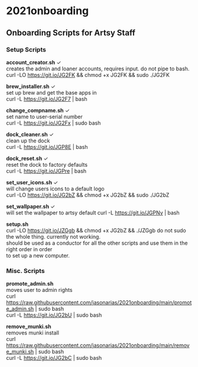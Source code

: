 # 2021onboarding  

Onboarding Scripts for Artsy Staff
---------------  
    
### Setup Scripts
**account_creator.sh**  ✓  
  creates the admin and loaner accounts, requires input. do not pipe to bash.  
  curl -LO https://git.io/JG2FK && chmod +x JG2FK && sudo ./JG2FK
    
**brew_installer.sh** ✓   
  set up brew and get the base apps in  
  curl -L https://git.io/JG2F7 | bash
    
**change_compname.sh** ✓   
  set name to user-serial number  
  curl -L https://git.io/JG2Fx | sudo bash
    
**dock_cleaner.sh** ✓   
  clean up the dock   
  curl -L https://git.io/JGP8E | bash     
    
**dock_reset.sh** ✓  
  reset the dock to factory defaults   
  curl -L https://git.io/JGPre | bash     
    
**set_user_icons.sh** ✓  
  will change users icons to a default logo  
  curl -LO https://git.io/JG2bZ && chmod +x JG2bZ && sudo ./JG2bZ 
     
**set_wallpaper.sh** ✓  
  will set the wallpaper to artsy default 
  curl -L https://git.io/JGPNv | bash
   
**setup.sh**  
  curl -LO https://git.io/JZGgb && chmod +x JG2bZ && ./JZGgb 
  do not sudo the whole thing. currently not working.  
  should be used as a conductor for all the other scripts and use them in the right order in order  
  to set up a new computer. 
    
### Misc. Scripts
**promote_admin.sh**   
  moves user to admin rights  
  curl https://raw.githubusercontent.com/jasonarias/2021onboarding/main/promote_admin.sh | sudo bash  
  curl -L https://git.io/JG2bU | sudo bash
    
**remove_munki.sh**   
  removes munki install  
  curl https://raw.githubusercontent.com/jasonarias/2021onboarding/main/remove_munki.sh | sudo bash  
  curl -L https://git.io/JG2bC | sudo bash
    
